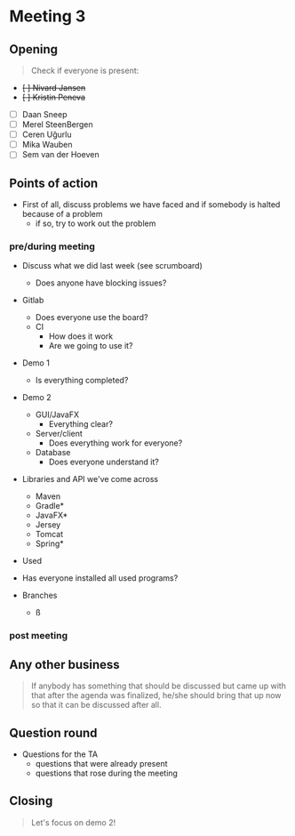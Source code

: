 # Meeting 3

## Opening
> Check if everyone is present:
- ~~[ ] Nivard Jansen~~
- ~~[ ] Kristin Peneva~~
- [ ] Daan Sneep
- [ ] Merel SteenBergen
- [ ] Ceren Uğurlu
- [ ] Mika Wauben
- [ ] Sem van der Hoeven

## Points of action

 - First of all, discuss problems we have faced and if somebody is halted because of a problem
    - if so, try to work out the problem

### pre/during meeting
 - Discuss what we did last week (see scrumboard)
    - Does anyone have blocking issues?
 
 - Gitlab
    - Does everyone use the board?
    - CI
        - How does it work
        - Are we going to use it?

 - Demo 1
    - Is everything completed?
 - Demo 2
    - GUI/JavaFX
        - Everything clear?
    - Server/client
        - Does everything work for everyone?
    - Database
        - Does everyone understand it?

 - Libraries and API we've come across
    - Maven
    - Gradle*
    - JavaFX*
    - Jersey
    - Tomcat
    - Spring*
* Used
 - Has everyone installed all used programs?

  - Branches
    - ß

### post meeting


## Any other business
> If anybody has something that should be discussed but came up with that after the agenda was finalized, he/she should bring that up now so that it can be discussed after all.

## Question round
- Questions for the TA
    - questions that were already present
    - questions that rose during the meeting

## Closing
> Let's focus on demo 2!
